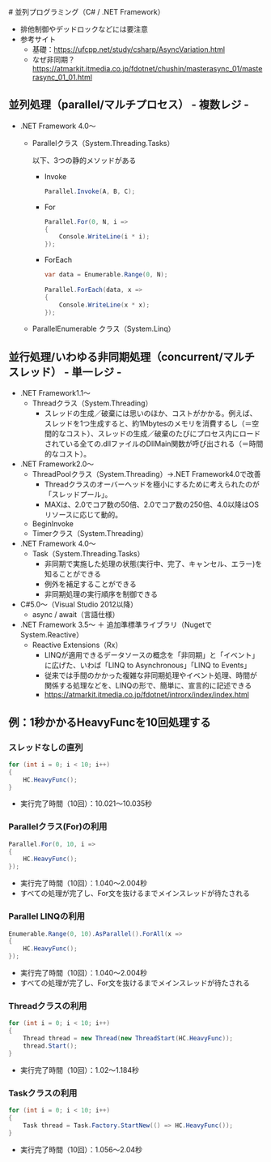 ﻿﻿# 並列プログラミング（C# / .NET Framework）
- 排他制御やデッドロックなどには要注意
- 参考サイト
  - 基礎：https://ufcpp.net/study/csharp/AsyncVariation.html
  - なぜ非同期？https://atmarkit.itmedia.co.jp/fdotnet/chushin/masterasync_01/masterasync_01_01.html




## 並列処理（parallel/マルチプロセス） - 複数レジ -

- .NET Framework 4.0～

  - Parallelクラス（System.Threading.Tasks）

    以下、3つの静的メソッドがある

    - Invoke
      ```c#
      Parallel.Invoke(A, B, C);
      ```
    - For
      ```c#
      Parallel.For(0, N, i =>
      {
          Console.WriteLine(i * i);
      });
      ```
    - ForEach
      ```c#
      var data = Enumerable.Range(0, N);
       
      Parallel.ForEach(data, x =>
      {
          Console.WriteLine(x * x);
      });
      ```
    
  - ParallelEnumerable クラス（System.Linq）




## 並行処理/いわゆる非同期処理（concurrent/マルチスレッド） - 単一レジ -

- .NET Framework1.1～
  - Threadクラス（System.Threading）
    - スレッドの生成／破棄には思いのほか、コストがかかる。例えば、スレッドを1つ生成すると、約1Mbytesのメモリを消費するし（＝空間的なコスト）、スレッドの生成／破棄のたびにプロセス内にロードされている全ての.dllファイルのDllMain関数が呼び出される（＝時間的なコスト）。
- .NET Framework2.0～
  - ThreadPoolクラス（System.Threading）→.NET Framework4.0で改善
    - Threadクラスのオーバーヘッドを極小にするために考えられたのが「スレッドプール」。
    - MAXは、2.0でコア数の50倍、2.0でコア数の250倍、4.0以降はOSリソースに応じて動的。
  - BeginInvoke
  - Timerクラス（System.Threading）
- .NET Framework 4.0～
  - Task（System.Threading.Tasks）
    - 非同期で実施した処理の状態(実行中、完了、キャンセル、エラー)を知ることができる
    - 例外を補足することができる
    - 非同期処理の実行順序を制御できる
- C#5.0～（Visual Studio 2012以降）
  - async / await（言語仕様）
- .NET Framework 3.5～ ＋ 追加準標準ライブラリ（NugetでSystem.Reactive）
  - Reactive Extensions（Rx）
    - LINQが適用できるデータソースの概念を「非同期」と「イベント」に広げた、いわば「LINQ to Asynchronous」「LINQ to Events」
    - 従来では手間のかかった複雑な非同期処理やイベント処理、時間が関係する処理などを、LINQの形で、簡単に、宣言的に記述できる
    - https://atmarkit.itmedia.co.jp/fdotnet/introrx/index/index.html




## 例：1秒かかるHeavyFuncを10回処理する
### スレッドなしの直列

```c#
for (int i = 0; i < 10; i++)
{
    HC.HeavyFunc();
}
```

- 実行完了時間（10回）：10.021～10.035秒

### Parallelクラス(For)の利用

```c#
Parallel.For(0, 10, i =>
{
    HC.HeavyFunc();
});
```

- 実行完了時間（10回）：1.040～2.004秒
- すべての処理が完了し、For文を抜けるまでメインスレッドが待たされる

### Parallel LINQの利用

```c#
Enumerable.Range(0, 10).AsParallel().ForAll(x => 
{
    HC.HeavyFunc();
});
```

- 実行完了時間（10回）：1.040～2.004秒
- すべての処理が完了し、For文を抜けるまでメインスレッドが待たされる

### Threadクラスの利用

```c#
for (int i = 0; i < 10; i++)
{
    Thread thread = new Thread(new ThreadStart(HC.HeavyFunc));
    thread.Start();
}
```

- 実行完了時間（10回）：1.02～1.184秒

### Taskクラスの利用

```c#
for (int i = 0; i < 10; i++)
{
    Task thread = Task.Factory.StartNew(() => HC.HeavyFunc());
}
```

- 実行完了時間（10回）：1.056～2.04秒

